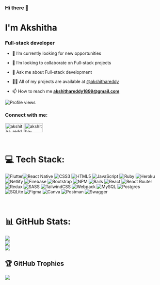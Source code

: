 ### Hi there 👋 
<h1>I'm Akshitha</h1>
<h3>Full-stack developer</h3>

- 🔭 I’m currently looking for new opportunities

- 👯 I’m looking to collaborate on Full-stack projects

- 💬 Ask me about Full-stack development

- 👨‍💻 All of my projects are available at [@akshithareddy](https://akshithareddy1899.github.io/portfolio/)

- 📫 How to reach me **akshithareddy1899@gmail.com**

![Profile views](https://visitor-badge.laobi.icu/badge?page_id=AkshithaReddy1899.AkshithaReddy1899)

<h3 align="left">Connect with me:</h3>
<p align="left">
<a href="https://codepen.io/akshitha_reddy" target="blank"><img align="center" src="https://img.shields.io/badge/Codepen-02569B?style=for-the-badge$logo=codepen&logoColor=white" alt="akshitha_reddy" height="30" width="60" /></a>
<a href="https://linkedin.com/in/akshitha-reddy-yadla" target="blank"><img align="center" src="https://img.shields.io/badge/Linkedin-02569B?style=for-the-badge$logo=linkedin&logoColor=white" alt="akshitha-reddy-yadla" height="30" width="60" /></a>
</p>

<br />

# 💻 Tech Stack:
![Flutter](	https://img.shields.io/badge/Flutter-02569B?style=for-the-badge&logo=flutter&logoColor=white)![React Native](https://img.shields.io/badge/React_Native-20232A?style=for-the-badge&logo=react&logoColor=61DAFB)
![CSS3](https://img.shields.io/badge/css3-%231572B6.svg?style=for-the-badge&logo=css3&logoColor=white) ![HTML5](https://img.shields.io/badge/html5-%23E34F26.svg?style=for-the-badge&logo=html5&logoColor=white) ![JavaScript](https://img.shields.io/badge/javascript-%23323330.svg?style=for-the-badge&logo=javascript&logoColor=%23F7DF1E) ![Ruby](https://img.shields.io/badge/ruby-%23CC342D.svg?style=for-the-badge&logo=ruby&logoColor=white) ![Heroku](https://img.shields.io/badge/heroku-%23430098.svg?style=for-the-badge&logo=heroku&logoColor=white) ![Netlify](https://img.shields.io/badge/netlify-%23000000.svg?style=for-the-badge&logo=netlify&logoColor=#00C7B7) ![Firebase](https://img.shields.io/badge/firebase-%23039BE5.svg?style=for-the-badge&logo=firebase) ![Bootstrap](https://img.shields.io/badge/bootstrap-%23563D7C.svg?style=for-the-badge&logo=bootstrap&logoColor=white) ![NPM](https://img.shields.io/badge/NPM-%23000000.svg?style=for-the-badge&logo=npm&logoColor=white) ![Rails](https://img.shields.io/badge/rails-%23CC0000.svg?style=for-the-badge&logo=ruby-on-rails&logoColor=white) ![React](https://img.shields.io/badge/react-%2320232a.svg?style=for-the-badge&logo=react&logoColor=%2361DAFB) ![React Router](https://img.shields.io/badge/React_Router-CA4245?style=for-the-badge&logo=react-router&logoColor=white) ![Redux](https://img.shields.io/badge/redux-%23593d88.svg?style=for-the-badge&logo=redux&logoColor=white) ![SASS](https://img.shields.io/badge/SASS-hotpink.svg?style=for-the-badge&logo=SASS&logoColor=white) ![TailwindCSS](https://img.shields.io/badge/tailwindcss-%2338B2AC.svg?style=for-the-badge&logo=tailwind-css&logoColor=white) ![Webpack](https://img.shields.io/badge/webpack-%238DD6F9.svg?style=for-the-badge&logo=webpack&logoColor=black) ![MySQL](https://img.shields.io/badge/mysql-%2300f.svg?style=for-the-badge&logo=mysql&logoColor=white) ![Postgres](https://img.shields.io/badge/postgres-%23316192.svg?style=for-the-badge&logo=postgresql&logoColor=white) ![SQLite](https://img.shields.io/badge/sqlite-%2307405e.svg?style=for-the-badge&logo=sqlite&logoColor=white) 	![Figma](https://img.shields.io/badge/figma-%23F24E1E.svg?style=for-the-badge&logo=figma&logoColor=white) ![Canva](https://img.shields.io/badge/Canva-%2300C4CC.svg?style=for-the-badge&logo=Canva&logoColor=white) ![Postman](https://img.shields.io/badge/Postman-FF6C37?style=for-the-badge&logo=postman&logoColor=white) ![Swagger](https://img.shields.io/badge/-Swagger-%23Clojure?style=for-the-badge&logo=swagger&logoColor=white)

<br />

# 📊 GitHub Stats:
![](https://github-readme-stats.vercel.app/api?username=AkshithaReddy1899&theme=dark&hide_border=false&include_all_commits=false&count_private=false)<br/>
![](https://github-readme-streak-stats.herokuapp.com/?user=AkshithaReddy1899&theme=dark&hide_border=false)<br/>
![](https://github-readme-stats.vercel.app/api/top-langs/?username=AkshithaReddy1899&theme=dark&hide_border=false&include_all_commits=false&count_private=false&layout=compact)


## 🏆 GitHub Trophies
![](https://github-profile-trophy.vercel.app/?username=AkshithaReddy1899&theme=radical&no-frame=false&no-bg=true&margin-w=4)
